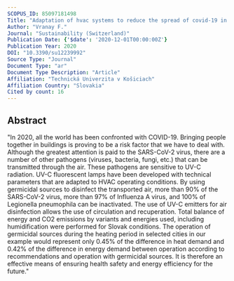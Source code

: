 ```yaml
---
SCOPUS_ID: 85097181498
Title: "Adaptation of hvac systems to reduce the spread of covid-19 in buildings"
Author: "Vranay F."
Journal: "Sustainability (Switzerland)"
Publication Date: {'$date': '2020-12-01T00:00:00Z'}
Publication Year: 2020
DOI: "10.3390/su12239992"
Source Type: "Journal"
Document Type: "ar"
Document Type Description: "Article"
Affiliation: "Technická Univerzita v Košiciach"
Affiliation Country: "Slovakia"
Cited by count: 16
---
```


## Abstract
"In 2020, all the world has been confronted with COVID-19. Bringing people together in buildings is proving to be a risk factor that we have to deal with. Although the greatest attention is paid to the SARS-CoV-2 virus, there are a number of other pathogens (viruses, bacteria, fungi, etc.) that can be transmitted through the air. These pathogens are sensitive to UV-C radiation. UV-C fluorescent lamps have been developed with technical parameters that are adapted to HVAC operating conditions. By using germicidal sources to disinfect the transported air, more than 90% of the SARS-CoV-2 virus, more than 97% of Influenza A virus, and 100% of Legionella pneumophila can be inactivated. The use of UV-C emitters for air disinfection allows the use of circulation and recuperation. Total balance of energy and CO2 emissions by variants and energies used, including humidification were performed for Slovak conditions. The operation of germicidal sources during the heating period in selected cities in our example would represent only 0.45% of the difference in heat demand and 0.42% of the difference in energy demand between operation according to recommendations and operation with germicidal sources. It is therefore an effective means of ensuring health safety and energy efficiency for the future."
